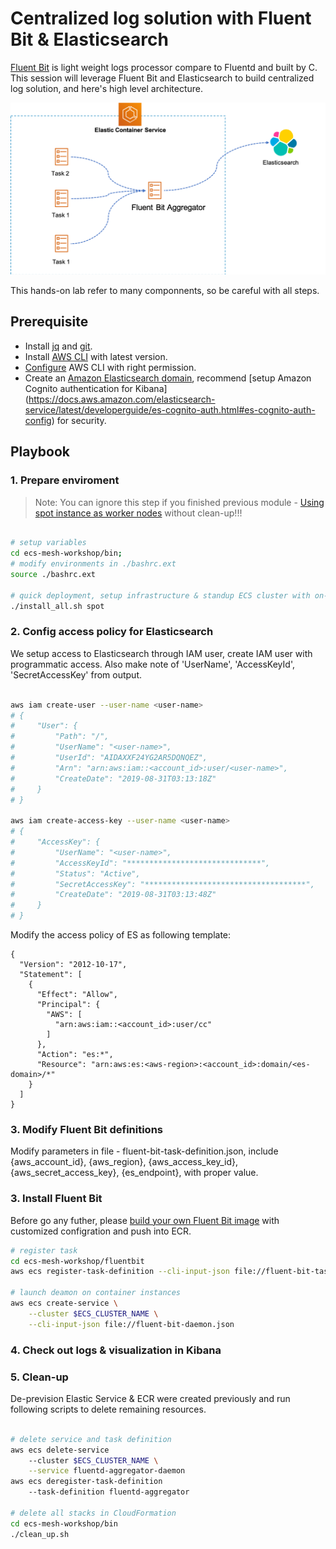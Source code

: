 # Centralized log solution with Fluent Bit & Elasticsearch

[Fluent Bit](https://fluentbit.io/) is light weight logs processor compare to Fluentd and built by C. This session will leverage Fluent Bit and Elasticsearch to build centralized log solution, and here's high level architecture. 

<img src="./images/ecs-logs.png"/>

This hands-on lab refer to many componnents, so be careful with all steps. 

## Prerequisite

- Install [jq](https://stedolan.github.io/jq/) and [git](https://git-scm.com/downloads).
- Install [AWS CLI](https://docs.aws.amazon.com/cli/latest/userguide/cli-chap-install.html) with latest version.
- [Configure](https://docs.aws.amazon.com/cli/latest/userguide/cli-chap-configure.html) AWS CLI with right permission.
- Create an [Amazon Elasticsearch domain](https://docs.aws.amazon.com/elasticsearch-service/latest/developerguide/es-gsg-create-domain.html), recommend [setup Amazon Cognito authentication for Kibana] (https://docs.aws.amazon.com/elasticsearch-service/latest/developerguide/es-cognito-auth.html#es-cognito-auth-config) for security.

## Playbook

### 1. Prepare enviroment

> Note: You can ignore this step if you finished previous module - [Using spot instance as worker nodes](./Spot4Worker.md) without clean-up!!!

```bash

# setup variables
cd ecs-mesh-workshop/bin;
# modify environments in ./bashrc.ext
source ./bashrc.ext

# quick deployment, setup infrastructure & standup ECS cluster with on-demand instance
./install_all.sh spot

```

### 2. Config access policy for Elasticsearch
We setup access to Elasticsearch through IAM user, create IAM user with programmatic access. Also make note of 'UserName', 'AccessKeyId', 'SecretAccessKey' from output.

```bash

aws iam create-user --user-name <user-name>
# {
#     "User": {
#         "Path": "/",
#         "UserName": "<user-name>",
#         "UserId": "AIDAXXF24YG2AR5DQNQEZ",
#         "Arn": "arn:aws:iam::<account_id>:user/<user-name>",
#         "CreateDate": "2019-08-31T03:13:18Z"
#     }
# }

aws iam create-access-key --user-name <user-name>
# {
#     "AccessKey": {
#         "UserName": "<user-name>",
#         "AccessKeyId": "******************************",
#         "Status": "Active",
#         "SecretAccessKey": "************************************",
#         "CreateDate": "2019-08-31T03:13:48Z"
#     }
# }

```

Modify the access policy of ES as following template:

```
{
  "Version": "2012-10-17",
  "Statement": [
    {
      "Effect": "Allow",
      "Principal": {
        "AWS": [
          "arn:aws:iam::<account_id>:user/cc"
        ]
      },
      "Action": "es:*",
      "Resource": "arn:aws:es:<aws-region>:<account_id>:domain/<es-domain>/*"
    }
  ]
}
``` 

### 3. Modify Fluent Bit definitions

Modify parameters in file - fluent-bit-task-definition.json, include {aws_account_id}, {aws_region}, {aws_access_key_id}, {aws_secret_access_key}, {es_endpoint}, with proper value.

### 3. Install Fluent Bit

Before go any futher, please [build your own Fluent Bit image](../fluentbit/README.md) with customized configration and push into ECR.

```bash
# register task
cd ecs-mesh-workshop/fluentbit
aws ecs register-task-definition --cli-input-json file://fluent-bit-task-definition.json

# launch deamon on container instances
aws ecs create-service \
    --cluster $ECS_CLUSTER_NAME \
    --cli-input-json file://fluent-bit-daemon.json

```

### 4. Check out logs & visualization in Kibana


### 5. Clean-up

De-prevision Elastic Service & ECR were created previously and run following scripts to delete remaining resources.

```bash

# delete service and task definition
aws ecs delete-service 
    --cluster $ECS_CLUSTER_NAME \
    --service fluentd-aggregator-daemon
aws ecs deregister-task-definition
    --task-definition fluentd-aggregator

# delete all stacks in CloudFormation
cd ecs-mesh-workshop/bin
./clean_up.sh

```